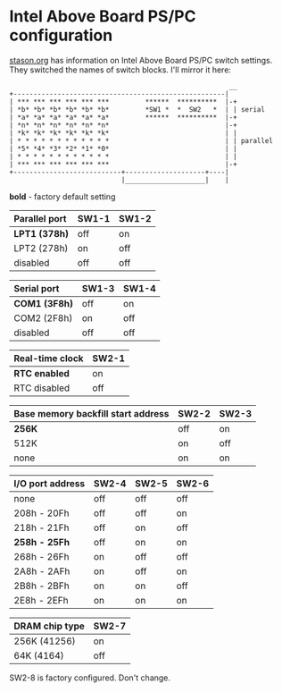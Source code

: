 # Intel Above Board PS/PC configuration

[stason.org](https://stason.org/TULARC/pc/io-cards/I-L/INTEL-CORPORATION-Multi-I-O-card-ABOVE-BOARD-PS.html)
has information on Intel Above Board PS/PC switch settings.
They switched the names of switch blocks.
I'll mirror it here:


                                                           __
    +-----------------------------------------------------|
    | *** *** *** *** *** ***         ******  **********  |-+
    | *b* *b* *b* *b* *b* *b*         *SW1 *  *  SW2   *  | | serial
    | *a* *a* *a* *a* *a* *a*         ******  **********  |-+
    | *n* *n* *n* *n* *n* *n*                             |-+
    | *k* *k* *k* *k* *k* *k*                             | |
    | * * * * * * * * * * * *                             | | parallel
    | *5* *4* *3* *2* *1* *0*                             | |
    | * * * * * * * * * * * *                             | |
    | *** *** *** *** *** ***                             |-+
    +---------------------------+--------------------+----|	
                                |____________________|    |


**bold** - factory default setting


| Parallel port   | SW1-1 | SW1-2 |
|:----------------|:------|:------|
| **LPT1 (378h)** | off   | on    |
| LPT2 (278h)     | on    | off   |
| disabled        | off   | off   |


| Serial port     | SW1-3 | SW1-4 |
|:----------------|:------|:------|
| **COM1 (3F8h)** | off   | on    |
| COM2 (2F8h)     | on    | off   |
| disabled        | off   | off   |


| Real-time clock | SW2-1 |
|:----------------|:------|
| **RTC enabled** | on    |
| RTC disabled    | off   |


| Base memory backfill start address | SW2-2 | SW2-3 |
|:-----------------------------------|:------|:------|
| **256K**                           | off   | on    |
| 512K                               | on    | off   |
| none                               | on    | on    |


| I/O port address | SW2-4 | SW2-5 | SW2-6 |
|:-----------------|:------|:------|:------|
| none             | off   | off   | off   |
| 208h - 20Fh      | off   | off   | on    |
| 218h - 21Fh      | off   | on    | off   |
| **258h - 25Fh**  | off   | on    | on    |
| 268h - 26Fh      | on    | off   | off   |
| 2A8h - 2AFh      | on    | off   | on    |
| 2B8h - 2BFh      | on    | on    | off   |
| 2E8h - 2EFh      | on    | on    | on    |


| DRAM chip type | SW2-7 |
|:---------------|:------|
| 256K (41256)   | on    |
| 64K (4164)     | off   |


SW2-8 is factory configured. Don't change.
